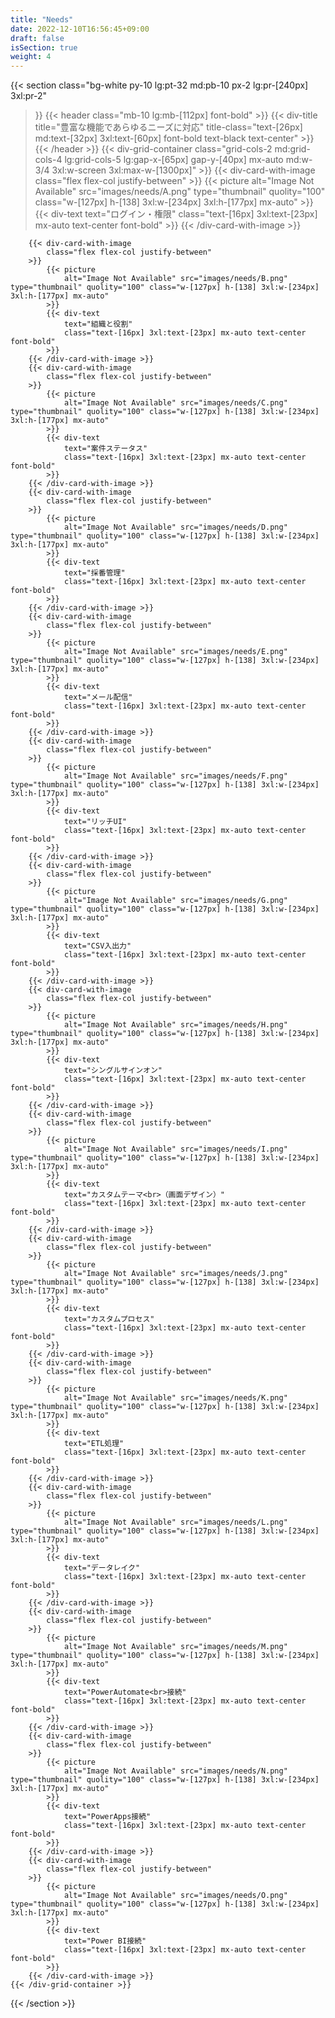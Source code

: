 ```yaml
---
title: "Needs"
date: 2022-12-10T16:56:45+09:00
draft: false
isSection: true
weight: 4
---
```


{{< section
    class="bg-white py-10 lg:pt-32 md:pb-10 px-2 lg:pr-[240px] 3xl:pr-2"
>}}
    {{< header
        class="mb-10 lg:mb-[112px] font-bold"
    >}}
        {{< div-title
            title="豊富な機能であらゆるニーズに対応"
            title-class="text-[26px] md:text-[32px] 3xl:text-[60px] font-bold text-black text-center"
        >}}
    {{< /header >}}
    {{< div-grid-container
        class="grid-cols-2 md:grid-cols-4 lg:grid-cols-5 lg:gap-x-[65px] gap-y-[40px] mx-auto md:w-3/4 3xl:w-screen 3xl:max-w-[1300px]"
    >}}
        {{< div-card-with-image
            class="flex flex-col justify-between"
        >}}
            {{< picture
                alt="Image Not Available" src="images/needs/A.png" type="thumbnail" quolity="100" class="w-[127px] h-[138] 3xl:w-[234px] 3xl:h-[177px] mx-auto"
            >}}
            {{< div-text
                text="ログイン・権限"
                class="text-[16px] 3xl:text-[23px] mx-auto text-center font-bold"
            >}}
        {{< /div-card-with-image >}}

        {{< div-card-with-image
            class="flex flex-col justify-between"
        >}}
            {{< picture
                alt="Image Not Available" src="images/needs/B.png" type="thumbnail" quolity="100" class="w-[127px] h-[138] 3xl:w-[234px] 3xl:h-[177px] mx-auto"
            >}}
            {{< div-text
                text="組織と役割"
                class="text-[16px] 3xl:text-[23px] mx-auto text-center font-bold"
            >}}
        {{< /div-card-with-image >}}
        {{< div-card-with-image
            class="flex flex-col justify-between"
        >}}
            {{< picture
                alt="Image Not Available" src="images/needs/C.png" type="thumbnail" quolity="100" class="w-[127px] h-[138] 3xl:w-[234px] 3xl:h-[177px] mx-auto"
            >}}
            {{< div-text
                text="案件ステータス"
                class="text-[16px] 3xl:text-[23px] mx-auto text-center font-bold"
            >}}
        {{< /div-card-with-image >}}
        {{< div-card-with-image
            class="flex flex-col justify-between"
        >}}
            {{< picture
                alt="Image Not Available" src="images/needs/D.png" type="thumbnail" quolity="100" class="w-[127px] h-[138] 3xl:w-[234px] 3xl:h-[177px] mx-auto"
            >}}
            {{< div-text
                text="採番管理"
                class="text-[16px] 3xl:text-[23px] mx-auto text-center font-bold"
            >}}
        {{< /div-card-with-image >}}
        {{< div-card-with-image
            class="flex flex-col justify-between"
        >}}
            {{< picture
                alt="Image Not Available" src="images/needs/E.png" type="thumbnail" quolity="100" class="w-[127px] h-[138] 3xl:w-[234px] 3xl:h-[177px] mx-auto"
            >}}
            {{< div-text
                text="メール配信"
                class="text-[16px] 3xl:text-[23px] mx-auto text-center font-bold"
            >}}
        {{< /div-card-with-image >}}
        {{< div-card-with-image
            class="flex flex-col justify-between"
        >}}
            {{< picture
                alt="Image Not Available" src="images/needs/F.png" type="thumbnail" quolity="100" class="w-[127px] h-[138] 3xl:w-[234px] 3xl:h-[177px] mx-auto"
            >}}
            {{< div-text
                text="リッチUI"
                class="text-[16px] 3xl:text-[23px] mx-auto text-center font-bold"
            >}}
        {{< /div-card-with-image >}}
        {{< div-card-with-image
            class="flex flex-col justify-between"
        >}}
            {{< picture
                alt="Image Not Available" src="images/needs/G.png" type="thumbnail" quolity="100" class="w-[127px] h-[138] 3xl:w-[234px] 3xl:h-[177px] mx-auto"
            >}}
            {{< div-text
                text="CSV入出力"
                class="text-[16px] 3xl:text-[23px] mx-auto text-center font-bold"
            >}}
        {{< /div-card-with-image >}}
        {{< div-card-with-image
            class="flex flex-col justify-between"
        >}}
            {{< picture
                alt="Image Not Available" src="images/needs/H.png" type="thumbnail" quolity="100" class="w-[127px] h-[138] 3xl:w-[234px] 3xl:h-[177px] mx-auto"
            >}}
            {{< div-text
                text="シングルサインオン"
                class="text-[16px] 3xl:text-[23px] mx-auto text-center font-bold"
            >}}
        {{< /div-card-with-image >}}
        {{< div-card-with-image
            class="flex flex-col justify-between"
        >}}
            {{< picture
                alt="Image Not Available" src="images/needs/I.png" type="thumbnail" quolity="100" class="w-[127px] h-[138] 3xl:w-[234px] 3xl:h-[177px] mx-auto"
            >}}
            {{< div-text
                text="カスタムテーマ<br>（画面デザイン）"
                class="text-[16px] 3xl:text-[23px] mx-auto text-center font-bold"
            >}}
        {{< /div-card-with-image >}}
        {{< div-card-with-image
            class="flex flex-col justify-between"
        >}}
            {{< picture
                alt="Image Not Available" src="images/needs/J.png" type="thumbnail" quolity="100" class="w-[127px] h-[138] 3xl:w-[234px] 3xl:h-[177px] mx-auto"
            >}}
            {{< div-text
                text="カスタムプロセス"
                class="text-[16px] 3xl:text-[23px] mx-auto text-center font-bold"
            >}}
        {{< /div-card-with-image >}}
        {{< div-card-with-image
            class="flex flex-col justify-between"
        >}}
            {{< picture
                alt="Image Not Available" src="images/needs/K.png" type="thumbnail" quolity="100" class="w-[127px] h-[138] 3xl:w-[234px] 3xl:h-[177px] mx-auto"
            >}}
            {{< div-text
                text="ETL処理"
                class="text-[16px] 3xl:text-[23px] mx-auto text-center font-bold"
            >}}
        {{< /div-card-with-image >}}
        {{< div-card-with-image
            class="flex flex-col justify-between"
        >}}
            {{< picture
                alt="Image Not Available" src="images/needs/L.png" type="thumbnail" quolity="100" class="w-[127px] h-[138] 3xl:w-[234px] 3xl:h-[177px] mx-auto"
            >}}
            {{< div-text
                text="データレイク"
                class="text-[16px] 3xl:text-[23px] mx-auto text-center font-bold"
            >}}
        {{< /div-card-with-image >}}
        {{< div-card-with-image
            class="flex flex-col justify-between"
        >}}
            {{< picture
                alt="Image Not Available" src="images/needs/M.png" type="thumbnail" quolity="100" class="w-[127px] h-[138] 3xl:w-[234px] 3xl:h-[177px] mx-auto"
            >}}
            {{< div-text
                text="PowerAutomate<br>接続"
                class="text-[16px] 3xl:text-[23px] mx-auto text-center font-bold"
            >}}
        {{< /div-card-with-image >}}
        {{< div-card-with-image
            class="flex flex-col justify-between"
        >}}
            {{< picture
                alt="Image Not Available" src="images/needs/N.png" type="thumbnail" quolity="100" class="w-[127px] h-[138] 3xl:w-[234px] 3xl:h-[177px] mx-auto"
            >}}
            {{< div-text
                text="PowerApps接続"
                class="text-[16px] 3xl:text-[23px] mx-auto text-center font-bold"
            >}}
        {{< /div-card-with-image >}}
        {{< div-card-with-image
            class="flex flex-col justify-between"
        >}}
            {{< picture
                alt="Image Not Available" src="images/needs/O.png" type="thumbnail" quolity="100" class="w-[127px] h-[138] 3xl:w-[234px] 3xl:h-[177px] mx-auto"
            >}}
            {{< div-text
                text="Power BI接続"
                class="text-[16px] 3xl:text-[23px] mx-auto text-center font-bold"
            >}}
        {{< /div-card-with-image >}}
    {{< /div-grid-container >}}


{{< /section >}}
